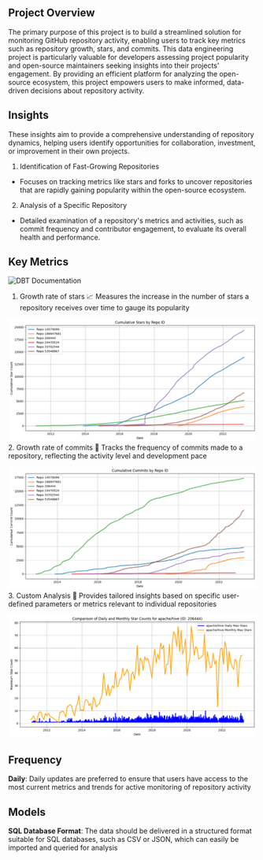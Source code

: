 ## Project Overview
The primary purpose of this project is to build a streamlined solution for monitoring GitHub repository activity, enabling users to track key metrics such as repository growth, stars, and commits. This data engineering project is particularly valuable for developers assessing project popularity and open-source maintainers seeking insights into their projects' engagement. By providing an efficient platform for analyzing the open-source ecosystem, this project empowers users to make informed, data-driven decisions about repository activity.


## Insights 
These insights aim to provide a comprehensive understanding of repository dynamics, helping users identify opportunities for collaboration, investment, or improvement in their own projects.


1. Identification of Fast-Growing Repositories 
- Focuses on tracking metrics like stars and forks to uncover repositories that are rapidly gaining popularity within the open-source ecosystem.

2. Analysis of a Specific Repository 
- Detailed examination of a repository's metrics and activities, such as commit frequency and contributor engagement, to evaluate its overall health and performance.


## Key Metrics

![DBT Documentation](transform/target/docs/dbt_dag.png)

1. Growth rate of stars
📈 Measures the increase in the number of stars a repository receives over time to gauge its popularity

![Star Growth](notebooks/Cumlative_Stars.png)
2. Growth rate of commits
🐾 Tracks the frequency of commits made to a repository, reflecting the activity level and development pace

![Commit Growth](notebooks/Cumulative_Commit.png)
3. Custom Analysis 
📝 Provides tailored insights based on specific user-defined parameters or metrics relevant to individual repositories

![User Specific](notebooks/Sample.png)
## Frequency 
**Daily**: Daily updates are preferred to ensure that users have access to the most current metrics and trends for active monitoring of repository activity


## Models
**SQL Database Format**: The data should be delivered in a structured format suitable for SQL databases, such as CSV or JSON, which can easily be imported and queried for analysis

